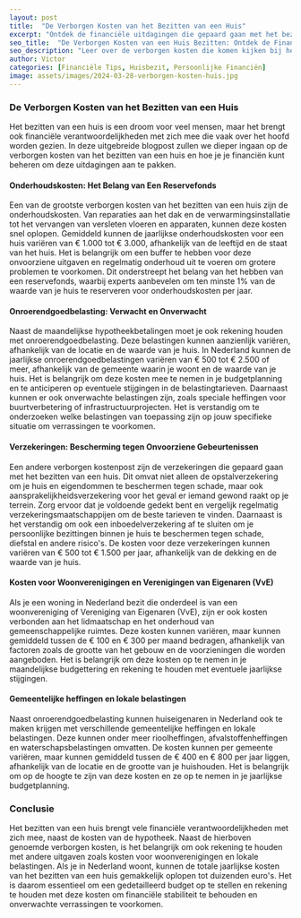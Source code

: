 ```yaml
---
layout: post
title:  "De Verborgen Kosten van het Bezitten van een Huis"
excerpt: "Ontdek de financiële uitdagingen die gepaard gaan met het bezitten van onroerend goed"
seo_title:  "De Verborgen Kosten van een Huis Bezitten: Ontdek de Financiële Uitdagingen"
seo_description: "Leer over de verborgen kosten die komen kijken bij het bezitten van een huis en hoe je je financiën kunt beheren om deze uitdagingen aan te pakken. Van onderhoudskosten tot belastingen, ontdek hoe je je kunt voorbereiden op de financiële verantwoordelijkheden van het bezitten van onroerend goed."
author: Victor
categories: [Financiële Tips, Huisbezit, Persoonlijke Financiën]
image: assets/images/2024-03-28-verborgen-kosten-huis.jpg
---
```


### De Verborgen Kosten van het Bezitten van een Huis

Het bezitten van een huis is een droom voor veel mensen, maar het brengt ook financiële verantwoordelijkheden met zich mee die vaak over het hoofd worden gezien. In deze uitgebreide blogpost zullen we dieper ingaan op de verborgen kosten van het bezitten van een huis en hoe je je financiën kunt beheren om deze uitdagingen aan te pakken.


#### Onderhoudskosten: Het Belang van Een Reservefonds

Een van de grootste verborgen kosten van het bezitten van een huis zijn de onderhoudskosten. Van reparaties aan het dak en de verwarmingsinstallatie tot het vervangen van versleten vloeren en apparaten, kunnen deze kosten snel oplopen. Gemiddeld kunnen de jaarlijkse onderhoudskosten voor een huis variëren van € 1.000 tot € 3.000, afhankelijk van de leeftijd en de staat van het huis. Het is belangrijk om een buffer te hebben voor deze onvoorziene uitgaven en regelmatig onderhoud uit te voeren om grotere problemen te voorkomen. Dit onderstreept het belang van het hebben van een reservefonds, waarbij experts aanbevelen om ten minste 1% van de waarde van je huis te reserveren voor onderhoudskosten per jaar.

#### Onroerendgoedbelasting: Verwacht en Onverwacht

Naast de maandelijkse hypotheekbetalingen moet je ook rekening houden met onroerendgoedbelasting. Deze belastingen kunnen aanzienlijk variëren, afhankelijk van de locatie en de waarde van je huis. In Nederland kunnen de jaarlijkse onroerendgoedbelastingen variëren van € 500 tot € 2.500 of meer, afhankelijk van de gemeente waarin je woont en de waarde van je huis. Het is belangrijk om deze kosten mee te nemen in je budgetplanning en te anticiperen op eventuele stijgingen in de belastingtarieven. Daarnaast kunnen er ook onverwachte belastingen zijn, zoals speciale heffingen voor buurtverbetering of infrastructuurprojecten. Het is verstandig om te onderzoeken welke belastingen van toepassing zijn op jouw specifieke situatie om verrassingen te voorkomen.

#### Verzekeringen: Bescherming tegen Onvoorziene Gebeurtenissen

Een andere verborgen kostenpost zijn de verzekeringen die gepaard gaan met het bezitten van een huis. Dit omvat niet alleen de opstalverzekering om je huis en eigendommen te beschermen tegen schade, maar ook aansprakelijkheidsverzekering voor het geval er iemand gewond raakt op je terrein. Zorg ervoor dat je voldoende gedekt bent en vergelijk regelmatig verzekeringsmaatschappijen om de beste tarieven te vinden. Daarnaast is het verstandig om ook een inboedelverzekering af te sluiten om je persoonlijke bezittingen binnen je huis te beschermen tegen schade, diefstal en andere risico's. De kosten voor deze verzekeringen kunnen variëren van € 500 tot € 1.500 per jaar, afhankelijk van de dekking en de waarde van je huis.

#### Kosten voor Woonverenigingen en Verenigingen van Eigenaren (VvE)

Als je een woning in Nederland bezit die onderdeel is van een woonvereniging of Vereniging van Eigenaren (VvE), zijn er ook kosten verbonden aan het lidmaatschap en het onderhoud van gemeenschappelijke ruimtes. Deze kosten kunnen variëren, maar kunnen gemiddeld tussen de € 100 en € 300 per maand bedragen, afhankelijk van factoren zoals de grootte van het gebouw en de voorzieningen die worden aangeboden. Het is belangrijk om deze kosten op te nemen in je maandelijkse budgettering en rekening te houden met eventuele jaarlijkse stijgingen.

#### Gemeentelijke heffingen en lokale belastingen

Naast onroerendgoedbelasting kunnen huiseigenaren in Nederland ook te maken krijgen met verschillende gemeentelijke heffingen en lokale belastingen. Deze kunnen onder meer rioolheffingen, afvalstoffenheffingen en waterschapsbelastingen omvatten. De kosten kunnen per gemeente variëren, maar kunnen gemiddeld tussen de € 400 en € 800 per jaar liggen, afhankelijk van de locatie en de grootte van je huishouden. Het is belangrijk om op de hoogte te zijn van deze kosten en ze op te nemen in je jaarlijkse budgetplanning.

### Conclusie

Het bezitten van een huis brengt vele financiële verantwoordelijkheden met zich mee, naast de kosten van de hypotheek. Naast de hierboven genoemde verborgen kosten, is het belangrijk om ook rekening te houden met andere uitgaven zoals kosten voor woonverenigingen en lokale belastingen. Als je in Nederland woont, kunnen de totale jaarlijkse kosten van het bezitten van een huis gemakkelijk oplopen tot duizenden euro's. Het is daarom essentieel om een gedetailleerd budget op te stellen en rekening te houden met deze kosten om financiële stabiliteit te behouden en onverwachte verrassingen te voorkomen.